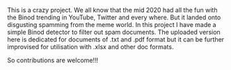 This is a crazy project. We all know that the mid 2020 had all the fun with the Binod trending in YouTube, Twitter and every where.
But it landed onto disgusting spamming from the meme world. In this project I have made a simple Binod detector to filter out spam documents.
The uploaded version here is dedicated for documents of .txt and .pdf format but it can be further improvised for utilisation with
.xlsx and other doc formats. 

So contributions are welcome!!!
